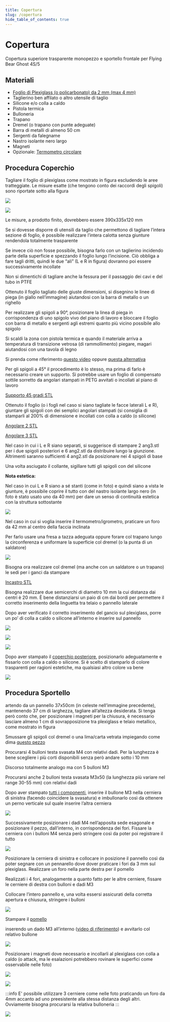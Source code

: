 ```yaml
---
title: Copertura
slug: /copertura
hide_table_of_contents: true
---
```

# Copertura
Copertura superiore trasparente monopezzo e sportello frontale per Flying Bear Ghost 4S/5

## Materiali

* [Foglio di Plexiglass (o policarbonato) da 2 mm (max 4 mm)](https://www.amazon.it/gp/product/B00HWRE5O6/ref=ppx_yo_dt_b_asin_title_o08_s00?ie=UTF8&psc=1)
* Taglierino ben affilato o altro utensile di taglio
* Silicone e/o colla a caldo
* Pistola termica
* Bulloneria
* Trapano
* Dremel (o trapano con punte adeguate)
* Barra di metalli di almeno 50 cm
* Sergenti da falegname
* Nastro isolante nero largo
* Magneti
* Opzionale: [Termometro circolare](https://www.amazon.it/Termometro-igrometro-misuratore-temperatura-incorporato/dp/B083BW81SZ/ref=sr_1_11?__mk_it_IT=%C3%85M%C3%85%C5%BD%C3%95%C3%91&crid=6TV0Z9SG89YV&dchild=1&keywords=termometro+circolare&qid=1605974380&sprefix=termometro+circ%2Caps%2C201&sr=8-11)


## Procedura Coperchio
Tagliare il foglio di plexiglass come mostrato in figura escludendo le aree tratteggiate. Le misure esatte (che tengono conto dei raccordi degli spigoli) sono riportate sotto alla figura

[![](/img/foglio.png)](/img/foglio.png)


[![](/img/Coperchio_superiore_FB_Ghost.jpg)](/img/Coperchio_superiore_FB_Ghost.jpg)

Le misure, a prodotto finito, dovrebbero essere 390x335x120 mm

Se si dovesse disporre di utensili da taglio che permettono di tagliare l’intera sezione di foglio, è possibile realizzare l’intera calotta senza giunture rendendola totalmente trasparente

Se invece ciò non fosse possibile, bisogna farlo con un taglierino incidendo parte della superficie e spezzando il foglio lungo l’incisione. Ciò obbliga a fare tagli dritti, quindi le due “ali” (L e R in figura) dovranno poi essere successivamente incollate

Non si dimentichi di tagliare anche la fessura per il passaggio dei cavi e del tubo in PTFE

Ottenuto il foglio tagliato delle giuste dimensioni, si disegnino le linee di piega (in giallo nell’immagine) aiutandosi con la barra di metallo o un righello

Per realizzare gli spigoli a 90°, posizionare la linea di piega in corrispondenza di uno spigolo vivo del piano di lavoro e bloccare il foglio con barra di metallo e sergenti agli estremi quanto più vicino possibile allo spigolo

Si scaldi la zona con pistola termica e quando il materiale arriva a temperatura di transizione vetrosa (di rammollimento) piegare, magari aiutandosi con una tavola di legno

Si prenda come riferimento [questo video](https://www.youtube.com/watch?v=78RNAA8-Dx8) oppure [questa alternativa](https://www.youtube.com/watch?v=r3L2Lz9K9rQ)

Per gli spigoli a 45° il procedimento è lo stesso, ma prima di farlo è necessario creare un supporto. Si potrebbe usare un foglio di compensato sottile sorretto da angolari stampati in PETG avvitati o incollati al piano di lavoro

[Supporto 45 gradi STL](https://cdn.discordapp.com/attachments/748683783053508608/782748854171861013/45.STL)

Ottenuto il foglio (o i fogli nel caso si siano tagliate le facce laterali L e R), giuntare gli spigoli con dei semplici angolari stampati (si consiglia di stamparli al 200% di dimensione e incollati con colla a caldo (o silicone)

[Angolare 2 STL](https://cdn.discordapp.com/attachments/748683783053508608/782748864020086844/ang2.STL)

[Angolare 3 STL](https://cdn.discordapp.com/attachments/748683783053508608/782748867144712192/ang3.STL)

Nel caso in cui i L e R siano separati, si suggerisce di stampare 2 ang3.stl per i due spigoli posteriori e 6 ang2.stl da distribuire lungo la giunzione. Altrimenti saranno sufficienti 4 ang2.stl da posizionare nei 4 spigoli di base

Una volta asciugato il collante, sigillare tutti gli spigoli con del silicone

**Nota estetica:**

Nel caso in cui L e R siano a sé stanti (come in foto) e quindi siano a vista le giunture, è possibile coprire il tutto con del nastro isolante largo nero (in foto è stato usato uno da 40 mm) per dare un senso di continuità estetica con la struttura sottostante

[![](/img/detail.jpg)](/img/detail.jpg)

Nel caso in cui si voglia inserire il termometro/igrometro, praticare un foro da 42 mm al centro della faccia inclinata

Per farlo usare una fresa a tazza adeguata oppure forare col trapano lungo la circonferenza e uniformare la superficie col dremel (o la punta di un saldatore)

[![](/img/detailFront.jpg)](/img/detailFront.jpg)

Bisogna ora realizzare col dremel (ma anche con un saldatore o un trapano) le sedi per i ganci da stampare

[Incastro STL](https://cdn.discordapp.com/attachments/748683783053508608/782748872438054952/incastro.STL)

Bisogna realizzare due semicerchi di diametro 10 mm la cui distanza dai centri è 20 mm. È bene distanziarsi un paio di cm dai bordi per permettere il corretto inserimento della linguetta tra telaio o pannello laterale

Dopo aver verificato il corretto inserimento del gancio sul plexiglass, porre un po’ di colla a caldo o silicone all’interno e inserire sul pannello

[![](/img/incastro.png)](/img/incastro.png)

[![](/img/incastrosotto.jpg)](/img/incastrosotto.jpg)

[![](/img/incastroirl.jpg)](/img/incastroirl.jpg)

Dopo aver stampato il [coperchio posteriore](https://cdn.discordapp.com/attachments/748683783053508608/782748869069897778/Cornice.STL), posizionarlo adeguatamente e fissarlo con colla a caldo o silicone. Si è scelto di stamparlo di colore trasparenti per ragioni estetiche, ma qualsiasi altro colore va bene

[![](/img/back.jpg)](/img/back.jpg)
 

## Procedura Sportello

artendo da un pannello 37x50cm (in celeste nell’immagine precedente), mantenendo 37 cm di larghezza, tagliare all’altezza desiderata. Si tenga però conto che, per posizionare i magneti per la chiusura, è necessario lasciare almeno 1 cm di sovrapposizione tra plexiglass e telaio metallico, come mostrato in figura

Smussare gli spigoli col dremel o una lima/carta vetrata impiegando come dima [questo pezzo](https://cdn.discordapp.com/attachments/748683783053508608/782748869997625344/dima_raccordo.STL)

Procurarsi 4 bulloni testa svasata M4 con relativi dadi. Per la lunghezza è bene scegliere i più corti disponibili senza però andare sotto i 10 mm

Discorso totalmente analogo ma con 5 bulloni M3

Procurarsi anche 2 bulloni testa svasata M3x50 (la lunghezza più variare nel range 30-55 mm) con relativi dadi

Dopo aver stampato [tutti i componenti](https://cdn.discordapp.com/attachments/748683783053508608/782750197213560862/Cerniere.zip), inserire il bullone M3 nella cerniera di sinistra (facendo coincidere la svasatura) e imbullonarlo così da ottenere un perno verticale sul quale inserire l’altra cerniera

[![](/img/cerniera.jpg)](/img/cerniera.jpg)

Successivamente posizionare i dadi M4 nell’apposita sede esagonale e posizionare il pezzo, dall’interno, in corrispondenza dei fori. Fissare la cerniera con i bulloni M4 senza però stringere così da poter poi registrare il tutto

[![](/img/inside.jpg)](/img/inside.jpg)

Posizionare la cerniera di sinistra e collocare in posizione il pannello così da poter segnare con un pennarello dove dover praticare i fori da 3 mm sul plexiglass. Realizzare un foro nella parte destra per il pomello

Realizzati i 4 fori, analogamente a quanto fatto per le altre cerniere, fissare le cerniere di destra con bulloni e dadi M3

Collocare l’intero pannello e, una volta essersi assicurati della corretta apertura e chiusura, stringere i bulloni

[![](/img/cerniera2.jpg)](/img/cerniera2.jpg)

Stampare il [pomello](https://cdn.discordapp.com/attachments/748683783053508608/782748875571331092/pomello.STL)

inserendo un dado M3 all’interno ([video di riferimento](https://www.youtube.com/watch?v=LwLt3kRHhX0)) e avvitarlo col relativo bullone

[![](/img/handle.jpg)](/img/handle.jpg)

Posizionare i magneti dove necessario e incollarli al plexiglass con colla a caldo (o attack, ma le esalazioni potrebbero rovinare le superfici come osservabile nelle foto)

[![](/img/magTop.jpg)](/img/magTop.jpg)

[![](/img/magBottom.jpg)](/img/magBottom.jpg)

:::info
E' possibile utilizzare 3 cerniere come nelle foto praticando un foro da 4mm accanto ad uno preesistente alla stessa distanza degli altri. Ovviamente bisogna procurarsi la relativa bulloneria
:::

[![](/img/sideCopertura.jpg)](/img/sideCopertura.jpg)
